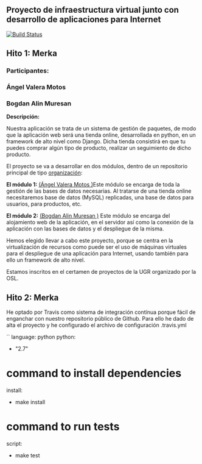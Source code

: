 ## **Proyecto de infraestructura virtual junto con desarrollo de aplicaciones para Internet** ##

[![Build Status](https://travis-ci.org/bogdananas/proyectoIV-modulo2.svg?branch=master)](https://travis-ci.org/bogdananas/proyectoIV-modulo2)


## **Hito 1: Merka** ##

### **Participantes:** ###

### Ángel Valera Motos  ###
### Bogdan Alin Muresan ###

**Descripción:**

Nuestra aplicación se trata de un sistema de gestión de paquetes, de modo que la aplicación web será una tienda online, desarrollada en python, en un framework de alto nivel como Django. Dicha tienda consistirá en que tu puedes comprar algún tipo de producto, realizar un seguimiento de dicho producto.

El proyecto se va a desarrollar en dos módulos, dentro de un repositorio principal de  tipo [organización](https://github.com/ProyectoIV-DAI/ProyectoIV-Modulo-Principal.git):

**El módulo 1:**  [(Ángel Valera Motos )](https://github.com/AngelValera/proyectoIV-Modulo-1.git)Este módulo se encarga de toda la gestión de las bases de datos necesarias. Al tratarse de una tienda online necesitaremos base de datos (MySQL) replicadas, una base de datos para usuarios, para productos, etc. 

**El módulo 2:** [(Bogdan Alin Muresan )](https://github.com/bogdananas/proyectoIV-modulo2.git) Este módulo se encarga del alojamiento web de la aplicación, en el servidor así como la conexión de la aplicación con las bases de datos y el despliegue de la misma.

Hemos elegido llevar a cabo este proyecto, porque se centra en la virtualización de recursos como puede ser el uso de máquinas virtuales para el despliegue de una aplicación para Internet, usando también para ello un framework de alto nivel.

Estamos inscritos en el certamen de proyectos de la UGR organizado por la OSL.



## **Hito 2: Merka** ##

He optado por Travis como sistema de integración contínua porque  fácil de enganchar con nuestro repositorio público de Github.
Para ello he dado de alta el proyecto y he configurado el archivo de configuración .travis.yml


``
language: python
python:
- "2.7"
# command to install dependencies
install: 
- make install
# command to run tests
script:
- make test
```

